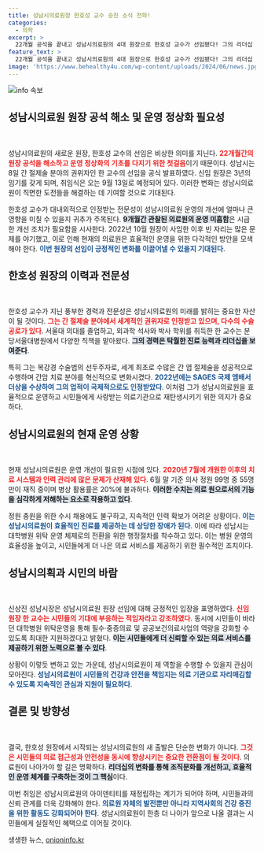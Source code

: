 ```yaml
---
title: 성남시의료원장 한호성 교수 승진 소식 전파!
categories:
  - 의학
excerpt: >
  22개월 공석을 끝내고 성남시의료원의 4대 원장으로 한호성 교수가 선임됐다! 그의 리더십 아래, 병원 운영 정상화와 시민 사랑 받는 의료원으로의 변신이 기대된다. 클릭해 더 알아보세요!
feature_text: >
  22개월 공석을 끝내고 성남시의료원의 4대 원장으로 한호성 교수가 선임됐다! 그의 리더십 아래, 병원 운영 정상화와 시민 사랑 받는 의료원으로의 변신이 기대된다. 클릭해 더 알아보세요!
image: 'https://www.behealthy4u.com/wp-content/uploads/2024/06/news.jpg'
---
```


<p><img src="https://www.behealthy4u.com/wp-content/uploads/2024/06/news.jpg" alt="info 속보" /></p>

<h2 data-ke-size="size26">성남시의료원 원장 공석 해소 및 운영 정상화 필요성</h2>

<p data-ke-size="size16">&nbsp;</p>

<p>성남시의료원의 새로운 원장, 한호성 교수의 선임은 비상한 의미를 지닌다. <b><span style="color: #ee2323;">22개월간의 원장 공석을 해소하고 운영 정상화의 기초를 다지기 위한 첫걸음</span></b>이기 때문이다. 성남시는 8일 간 절제술 분야의 권위자인 한 교수의 선임을 공식 발표하였다. 신임 원장은 3년의 임기를 갖게 되며, 취임식은 오는 9월 13일로 예정되어 있다. 이러한 변화는 성남시의료원이 직면한 도전들을 해결하는 데 기여할 것으로 기대된다. </p>

<p>한호성 교수가 대내외적으로 인정받는 전문성이 성남시의료원 운영의 개선에 얼마나 큰 영향을 미칠 수 있을지 귀추가 주목된다. <b><span style="background-color: #21538527;">9개월간 관찰된 의료원의 운영 미흡함</span></b>은 시급한 개선 조치가 필요함을 시사한다. 2022년 10월 원장이 사임한 이후 빈 자리는 많은 문제를 야기했고, 이로 인해 현재의 의료원은 효율적인 운영을 위한 다각적인 방안을 모색해야 한다. <b><span style="color: #1a5490;">이번 원장의 선임이 긍정적인 변화를 이끌어낼 수 있을지 기대된다</span></b>.</p>

<h2 data-ke-size="size26">한호성 원장의 이력과 전문성</h2>

<p data-ke-size="size16">&nbsp;</p>

<p>한호성 교수가 지닌 풍부한 경력과 전문성은 성남시의료원의 미래를 밝히는 중요한 자산이 될 것이다. <b><span style="color: #ee2323;">그는 간 절제술 분야에서 세계적인 권위자로 인정받고 있으며, 다수의 수술 공로가 있다</span></b>. 서울대 의대를 졸업하고, 외과학 석사와 박사 학위를 취득한 한 교수는 분당서울대병원에서 다양한 직책을 맡아왔다. <b><span style="background-color: #21538527;">그의 경력은 탁월한 진료 능력과 리더십을 보여준다</span></b>. </p>

<p>특히 그는 복강경 수술법의 선두주자로, 세계 최초로 수많은 간 엽 절제술을 성공적으로 수행하며 간암 치료 분야를 혁신적으로 변화시켰다. <b><span style="color: #1a5490;">2022년에는 SAGES 국제 앰배서더상을 수상하여 그의 업적이 국제적으로도 인정받았다</span></b>. 이처럼 그가 성남시의료원을 효율적으로 운영하고 시민들에게 사랑받는 의료기관으로 재탄생시키기 위한 의지가 중요하다.</p>

<h2 data-ke-size="size26">성남시의료원의 현재 운영 상황</h2>

<p data-ke-size="size16">&nbsp;</p>

<p>현재 성남시의료원은 운영 개선이 필요한 시점에 있다. <b><span style="color: #ee2323;">2020년 7월에 개원한 이후의 치료 시스템과 인력 관리에 많은 문제가 산재해 있다</span></b>. 6월 말 기준 의사 정원 99명 중 55명만이 재직 중이며 병상 활용률은 20%에 불과하다. <b><span style="background-color: #21538527;">이러한 수치는 의료 원으로서의 기능을 심각하게 저해하는 요소로 작용하고 있다</span></b>.</p>

<p>정원 충원을 위한 수시 채용에도 불구하고, 지속적인 인력 확보가 어려운 상황이다. <b><span style="color: #1a5490;">이는 성남시의료원이 효율적인 진료를 제공하는 데 상당한 장애가 된다</span></b>. 이에 따라 성남시는 대학병원 위탁 운영 체제로의 전환을 위한 행정절차를 착수하고 있다. 이는 병원 운영의 효율성을 높이고, 시민들에게 더 나은 의료 서비스를 제공하기 위한 필수적인 조치이다.</p>

<h2 data-ke-size="size26">성남시의획과 시민의 바람</h2>

<p data-ke-size="size16">&nbsp;</p>

<p>신상진 성남시장은 성남시의료원 원장 선임에 대해 긍정적인 입장을 표명하였다. <b><span style="color: #ee2323;">신임 원장 한 교수는 시민들의 기대에 부응하는 적임자라고 강조하였다</span></b>. 동시에 시민들이 바라던 대학병원 위탁운영을 통해 필수·중증의료 및 공공보건의료사업의 역량을 강화할 수 있도록 최대한 지원하겠다고 밝혔다. <b><span style="background-color: #21538527;">이는 시민들에게 더 신뢰할 수 있는 의료 서비스를 제공하기 위한 노력으로 볼 수 있다</span></b>.</p>

<p>상황이 이렇듯 변하고 있는 가운데, 성남시의료원이 제 역할을 수행할 수 있을지 관심이 모아진다. <b><span style="color: #1a5490;">성남시의료원이 시민들의 건강과 안전을 책임지는 의료 기관으로 자리매김할 수 있도록 지속적인 관심과 지원이 필요하다</span></b>. </p>

<h2 data-ke-size="size26">결론 및 방향성</h2> 

<p data-ke-size="size16">&nbsp;</p>

<p>결국, 한호성 원장에서 시작되는 성남시의료원의 새 출발은 단순한 변화가 아니다. <b><span style="color: #ee2323;">그것은 시민들의 의료 접근성과 안전성을 동시에 향상시키는 중요한 전환점이 될 것이다</span></b>. 의료원이 나아가야 할 길은 명확하다. <b><span style="background-color: #21538527;">리더십의 변화를 통해 조직문화를 개선하고, 효율적인 운영 체계를 구축하는 것이 그 핵심</span></b>이다. </p>

<p>이번 취임은 성남시의료원의 아이덴티티를 재정립하는 계기가 되어야 하며, 시민들과의 신뢰 관계를 더욱 강화해야 한다. <b><span style="color: #1a5490;">의료원 자체의 발전뿐만 아니라 지역사회의 건강 증진을 위한 활동도 강화되어야 한다</span></b>. 성남시의료원이 한층 더 나아가 앞으로 나올 결과는 시민들에게 실질적인 혜택으로 이어질 것이다.</p>
생생한 뉴스, <a href="https://onioninfo.kr" rel="dofollow">onioninfo.kr</a>


